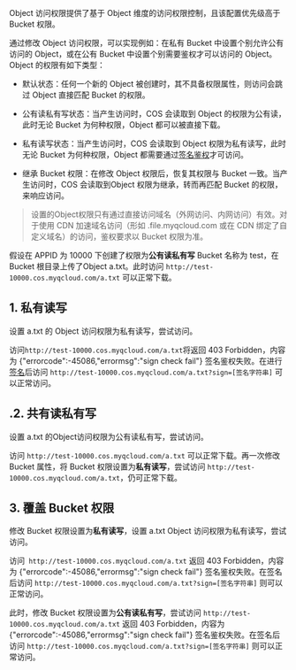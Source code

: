 Object 访问权限提供了基于 Object 维度的访问权限控制，且该配置优先级高于 Bucket 权限。

通过修改 Object 访问权限，可以实现例如：在私有 Bucket 中设置个别允许公有访问的 Object，或在公有 Bucket 中设置个别需要鉴权才可以访问的 Object。Object 的权限有如下类型：

- 默认状态：任何一个新的 Object 被创建时，其不具备权限属性，则访问会跳过 Object 直接匹配 Bucket 的权限。

- 公有读私有写状态：当产生访问时，COS 会读取到 Object 的权限为公有读，此时无论 Bucket 为何种权限，Object 都可以被直接下载。

- 私有读写状态：当产生访问时，COS 会读取到 Object 权限为私有读写，此时无论 Bucket 为何种权限，Object 都需要通过[签名鉴权]()才可访问。

- 继承 Bucket 权限：在修改 Object 权限后，恢复其权限与 Bucket 一致。当产生访问时，COS 会读取到Object 权限为继承，转而再匹配 Bucket 的权限，来响应访问。

> 设置的Object权限只有通过直接访问域名（外网访问、内网访问）有效。对于使用 CDN 加速域名访问（形如 .file.myqcloud.com 或在 CDN 绑定了自定义域名）的访问，鉴权要求以 Bucket 权限为准。

假设在 APPID 为 10000 下创建了权限为**公有读私有写** Bucket 名称为 test，在 Bucket 根目录上传了Object a.txt。此时访问 `http://test-10000.cos.myqcloud.com/a.txt` 可以正常下载。

## 1. 私有读写

设置 a.txt 的 Object 访问权限为私有读写，尝试访问。

访问` http://test-10000.cos.myqcloud.com/a.txt `将返回 403 Forbidden，内容为 {"errorcode":-45086,"errormsg":"sign check fail"} 签名鉴权失败。在进行[签名]()后访问 `http://test-10000.cos.myqcloud.com/a.txt?sign=[签名字符串]` 可以正常访问。

## .2. 共有读私有写

设置 a.txt 的Object访问权限为公有读私有写，尝试访问。

访问 `http://test-10000.cos.myqcloud.com/a.txt` 可以正常下载。再一次修改 Bucket 属性，将 Bucket 权限设置为**私有读写**，尝试访问 `http://test-10000.cos.myqcloud.com/a.txt`，仍可正常下载。

## 3. 覆盖 Bucket 权限

修改 Bucket 权限设置为**私有读写**，设置 a.txt Object 访问权限为私有读写，尝试访问。

访问` http://test-10000.cos.myqcloud.com/a.txt` 返回 403 Forbidden，内容为 {"errorcode":-45086,"errormsg":"sign check fail"} 签名鉴权失败。在签名后访问 `http://test-10000.cos.myqcloud.com/a.txt?sign=[签名字符串]` 则可以正常访问。

此时，修改 Bucket 权限设置为**公有读私有写**，尝试访问 `http://test-10000.cos.myqcloud.com/a.txt` 返回 403 Forbidden，内容为 {"errorcode":-45086,"errormsg":"sign check fail"} 签名鉴权失败。在签名后访问 `http://test-10000.cos.myqcloud.com/a.txt?sign=[签名字符串]` 则可以正常访问。



